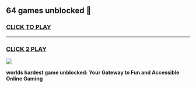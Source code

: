 
## 64 games unblocked 👋
<h3>
<a href="https://premium.freeplayer.one?title=64_games_unblocked&ref=12F">CLICK TO PLAY</a></h3>
<hr>

<h3>
<a href="https://premium.freeplayer.one?title=64_games_unblocked&ref=12F">CLICK 2 PLAY</a>
  
</h3>

<a href="https://premium.freeplayer.one?title=64_games_unblocked&ref=12F/"><img src="https://clearcache.store/games.png"></a>


**worlds hardest game unblocked: Your Gateway to Fun and Accessible Online Gaming**
